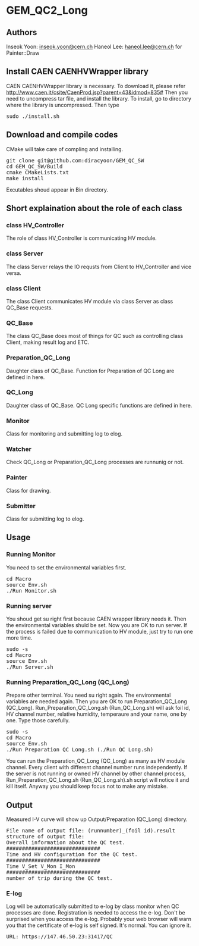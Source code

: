 # GEM_QC2_Long

## Authors
Inseok Yoon: inseok.yoon@cern.ch
Haneol Lee: haneol.lee@cern.ch for Painter::Draw


## Install CAEN CAENHVWrapper library
CAEN CAENHVWrapper library is necessary. To download it, please refer http://www.caen.it/csite/CaenProd.jsp?parent=43&idmod=835# Then you need to uncompress tar file, and install the library. To install, go to directory where the library is uncompressed. Then type
<pre>
sudo ./install.sh
</pre>

## Download and compile codes
CMake will take care of compling and installing.
<pre>
git clone git@github.com:diracyoon/GEM_QC_SW
cd GEM_QC_SW/Build
cmake CMakeLists.txt
make install
</pre>
Excutables shoud appear in Bin directory.

## Short explaination about the role of each class
### class HV_Controller
The role of class HV_Controller is communicating HV module.
### class Server
The class Server relays the IO requsts from Client to HV_Controller and vice versa. 
### class Client
The class Client communicates HV module via class Server as class QC_Base requests. 
### QC_Base
The class QC_Base does most of things for QC such as controlling class Client, making result log and ETC.    
### Preparation_QC_Long
Daughter class of QC_Base. Function for Preparation of QC Long are defined in here.
### QC_Long
Daughter class of QC_Base. QC Long specific functions are defined in here.
### Monitor
Class for monitoring and submitting log to elog.
### Watcher
Check QC_Long or Preparation_QC_Long processes are runnunig or not.
### Painter
Class for drawing.
### Submitter
Class for submitting log to elog.

## Usage
### Running Monitor
You need to set the environmental variables first.
<pre>
cd Macro
source Env.sh
./Run_Monitor.sh
</pre>	
### Running server
You shoud get su right first because CAEN wrapper library needs it. Then the environmental variables shuld be set. Now you are OK to run server. If the process is failed due to communication to HV module, just try to run one more time.
<pre>
sudo -s
cd Macro
source Env.sh
./Run_Server.sh
</pre>
### Running Preparation_QC_Long (QC_Long)
Prepare other terminal. You need su right again. The environmental variables are needed again. Then you are OK to run Preparation_QC_Long (QC_Long). Run_Preparation_QC_Long.sh (Run_QC_Long.sh) will ask foil id, HV channel number, relative humidity, temperaure and your name, one by one. Type those carefully.
<pre>
sudo -s
cd Macro
source Env.sh
./Run_Preparation_QC_Long.sh (./Run_QC_Long.sh)
</pre>
You can run the Preparation_QC_Long (QC_Long) as many as HV module channel. Every client with different channel number runs independently. If the server is not running or owned HV channel by other channel process, Run_Preparation_QC_Long.sh (Run_QC_Long.sh).sh script will notice it and kill itself. Anyway you should keep focus not to make any mistake.
## Output
Measured I-V curve will show up Output/Preparation (QC_Long) directory.
<pre>
File name of output file: (runnumber)_(foil id).result
structure of output file:
Overall information about the QC test.
##############################
Time and HV configuration for the QC test.
##############################
Time V_Set V_Mon I_Mon
##############################
number of trip during the QC test.
</pre>
### E-log
Log will be automatically submitted to e-log by class monitor when QC processes are done. Registration is needed to access the e-log. Don't be surprised when you access the e-log. Probably your web browser will warn you that the certificate of e-log is self signed. It's normal. You can ignore it. 
<pre>
URL: https://147.46.50.23:31417/QC
</pre>